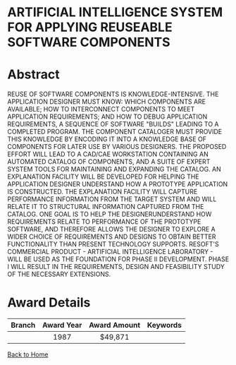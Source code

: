 
ARTIFICIAL INTELLIGENCE SYSTEM FOR APPLYING REUSEABLE SOFTWARE COMPONENTS
=========================================================================

# Abstract


REUSE OF SOFTWARE COMPONENTS IS KNOWLEDGE-INTENSIVE. THE APPLICATION DESIGNER MUST KNOW: WHICH COMPONENTS ARE AVAILABLE; HOW TO INTERCONNECT COMPONENTS TO MEET APPLICATION REQUIREMENTS; AND HOW TO DEBUG APPLICATION REQUIREMENTS, A SEQUENCE OF SOFTWARE "BUILDS" LEADING TO A COMPLETED PROGRAM. THE COMPONENT CATALOGER MUST PROVIDE THIS KNOWLEDGE BY ENCODING IT INTO A KNOWLEDGE BASE OF COMPONENTS FOR LATER USE BY VARIOUS DESIGNERS. THE PROPOSED EFFORT WILL LEAD TO A CAD/CAE WORKSTATION CONTAINING AN AUTOMATED CATALOG OF COMPONENTS, AND A SUITE OF EXPERT SYSTEM TOOLS FOR MAINTAINING AND EXPANDING THE CATALOG. AN EXPLANATION FACILITY WILL BE DEVELOPED FOR HELPING THE APPLICATION DESIGNER UNDERSTAND HOW A PROTOTYPE APPLICATION IS CONSTRUCTED. THE EXPLANATION FACILITY WILL CAPTURE PERFORMANCE INFORMATION FROM THE TARGET SYSTEM AND WILL RELATE IT TO STRUCTURAL INFORMATION CAPTURED FROM THE CATALOG. ONE GOAL IS TO HELP THE DESIGNERUNDERSTAND HOW REQUIREMENTS RELATE TO PERFORMANCE OF THE PROTOTYPE SOFTWARE, AND THEREFORE ALLOWS THE DESIGNER TO EXPLORE A WIDER CHOICE OF REQUIREMENTS AND DESIGNS TO OBTAIN BETTER FUNCTIONALITY THAN PRESENT TECHNOLOGY SUPPORTS. RESOFT'S COMMERCIAL PRODUCT - ARTIFICIAL INTELLIGENCE LABORATORY - WILL BE USED AS THE FOUNDATION FOR PHASE II DEVELOPMENT. PHASE I WILL RESULT IN THE REQUIREMENTS, DESIGN AND FEASIBILITY STUDY OF THE NECESSARY EXTENSIONS.  

# Award Details

|Branch|Award Year|Award Amount|Keywords|
| :---: | :---: | :---: | :---: |
||1987|$49,871||
  
  


[Back to Home](https://github.com/chrischow/dod_sbir_awards/CC/#887)
